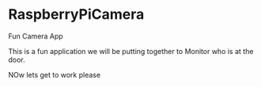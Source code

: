 # RaspberryPiCamera
Fun Camera App

This is a fun application we will be putting together to Monitor who is at the door.

NOw lets get to work please
